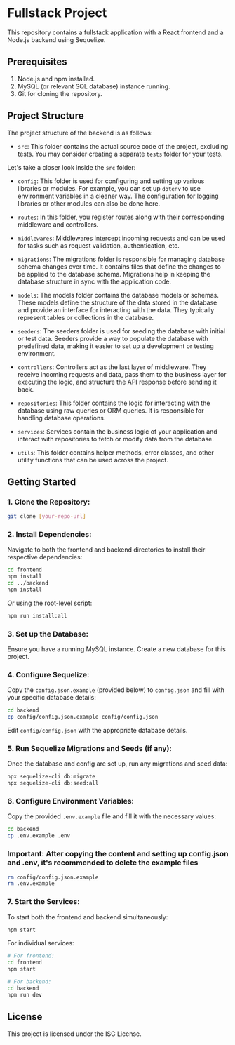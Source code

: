 # Fullstack Project

This repository contains a fullstack application with a React frontend and a Node.js backend using Sequelize.

## Prerequisites

1. Node.js and npm installed.
2. MySQL (or relevant SQL database) instance running.
3. Git for cloning the repository.

## Project Structure

The project structure of the backend is as follows:

- `src`: This folder contains the actual source code of the project, excluding tests. You may consider creating a separate `tests` folder for your tests.

Let's take a closer look inside the `src` folder:

- `config`: This folder is used for configuring and setting up various libraries or modules. For example, you can set up `dotenv` to use environment variables in a cleaner way. The configuration for logging libraries or other modules can also be done here.

- `routes`: In this folder, you register routes along with their corresponding middleware and controllers.

- `middlewares`: Middlewares intercept incoming requests and can be used for tasks such as request validation, authentication, etc.

- `migrations`: The migrations folder is responsible for managing database schema changes over time. It contains files that define the changes to be applied to the database schema. Migrations help in keeping the database structure in sync with the application code.

- `models`: The models folder contains the database models or schemas. These models define the structure of the data stored in the database and provide an interface for interacting with the data. They typically represent tables or collections in the database.

- `seeders`: The seeders folder is used for seeding the database with initial or test data. Seeders provide a way to populate the database with predefined data, making it easier to set up a development or testing environment.

- `controllers`: Controllers act as the last layer of middleware. They receive incoming requests and data, pass them to the business layer for executing the logic, and structure the API response before sending it back.

- `repositories`: This folder contains the logic for interacting with the database using raw queries or ORM queries. It is responsible for handling database operations.

- `services`: Services contain the business logic of your application and interact with repositories to fetch or modify data from the database.

- `utils`: This folder contains helper methods, error classes, and other utility functions that can be used across the project.

## Getting Started

### 1. Clone the Repository:

```bash
git clone [your-repo-url]
```

### 2. Install Dependencies:

Navigate to both the frontend and backend directories to install their respective dependencies:

```bash
cd frontend
npm install
cd ../backend
npm install
```

Or using the root-level script:

```bash
npm run install:all
```

### 3. Set up the Database:

Ensure you have a running MySQL instance. Create a new database for this project.

### 4. Configure Sequelize:

Copy the `config.json.example` (provided below) to `config.json` and fill with your specific database details:

```bash
cd backend
cp config/config.json.example config/config.json
```

Edit `config/config.json` with the appropriate database details.

### 5. Run Sequelize Migrations and Seeds (if any):

Once the database and config are set up, run any migrations and seed data:

```bash
npx sequelize-cli db:migrate
npx sequelize-cli db:seed:all
```

### 6. Configure Environment Variables:

Copy the provided `.env.example` file and fill it with the necessary values:

```bash
cd backend
cp .env.example .env
```

### Important: After copying the content and setting up config.json and .env, it's recommended to delete the example files
```bash
rm config/config.json.example
rm .env.example
```

### 7. Start the Services:

To start both the frontend and backend simultaneously:

```bash
npm start
```

For individual services:

```bash
# For frontend:
cd frontend
npm start

# For backend:
cd backend
npm run dev
```

## License

This project is licensed under the ISC License.
